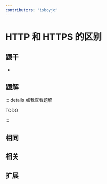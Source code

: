 ```yaml
---
contributors: 'isboyjc'
---
```


# HTTP 和 HTTPS 的区别


## 题干

- 



## 题解

::: details 点我查看题解

  TODO

:::



## 相同


## 相关


## 扩展

